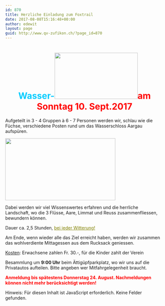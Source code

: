 ```yaml
---
id: 870
title: Herzliche Einladung zum Foxtrail
date: 2017-08-08T15:16:48+00:00
author: edewit
layout: page
guid: http://www.qv-zufikon.ch/?page_id=870
---
```

<h1 style="text-align: center;">
  <span style="color: #00ffff;"><span style="color: #00ccff;"><strong>Wasser</strong>-</span><img class="aligncenter" src="http://media5.news.ch/news/fb/329455-eec72bd9aed54915ffec8d45a02d9e10.jpg" width="264" height="147" /><strong><span style="color: #ff0000;">am Sonntag&nbsp;</span><span style="color: #ff0000;">10. Sept.2017</span></strong></span>
</h1>

Aufgeteilt in 3 - 4 Gruppen à 6 - 7 Personen werden wir, schlau wie die Füchse, verschiedene Posten rund um das Wasserschloss Aargau aufspüren.

<img class=" alignright" src="https://d2vhtpnnuevap2.cloudfront.net/img/trails/Wasserschloss_web_neu.jpg" width="350" height="197" />
  
Dabei werden wir viel Wissenswertes erfahren und die herrliche Landschaft, wo die 3 Flüsse, Aare, Limmat und Reuss zusammenfliessen, bewundern können.
  
Dauer ca. 2,5 Stunden, <span style="text-decoration: underline; color: #808000;">bei jeder Witterung!</span>

Am Ende, wenn wieder alle das Ziel erreicht haben, werden wir zusammen das wohlverdiente Mittagessen aus dem Rucksack geniessen.

<span style="text-decoration: underline;">Kosten</span>: Erwachsene zahlen Fr. 30.-, für die Kinder zahlt der Verein

Besammlung um **9:00 Uhr** beim Ättigüpfparkplatz, wo wir uns auf die Privatautos aufteilen. Bitte angeben wer Mitfahrgelegenheit braucht.

**<span style="color: #ff0000;">Anmeldung bis spätestens Donnerstag 24. August. Nachmeldungen können nicht mehr berücksichtigt werden!</span>**

<noscript class="ninja-forms-noscript-message">
  Hinweis: Für diesen Inhalt ist JavaScript erforderlich.
</noscript>Keine Felder gefunden.

<div id="nf-form-26-cont" class="nf-form-cont" aria-live="polite" aria-labelledby="nf-form-title-26" aria-describedby="nf-form-errors-26" role="form">
  <div class="nf-loading-spinner">
  </div>
</div>

<!-- TODO: Move to Template File. -->